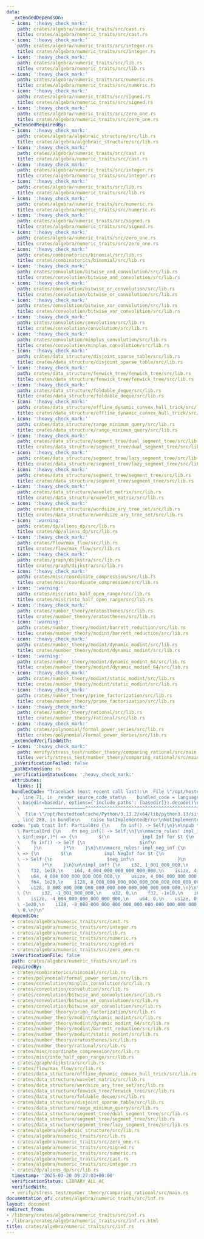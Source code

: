 ```yaml
---
data:
  _extendedDependsOn:
  - icon: ':heavy_check_mark:'
    path: crates/algebra/numeric_traits/src/cast.rs
    title: crates/algebra/numeric_traits/src/cast.rs
  - icon: ':heavy_check_mark:'
    path: crates/algebra/numeric_traits/src/integer.rs
    title: crates/algebra/numeric_traits/src/integer.rs
  - icon: ':heavy_check_mark:'
    path: crates/algebra/numeric_traits/src/lib.rs
    title: crates/algebra/numeric_traits/src/lib.rs
  - icon: ':heavy_check_mark:'
    path: crates/algebra/numeric_traits/src/numeric.rs
    title: crates/algebra/numeric_traits/src/numeric.rs
  - icon: ':heavy_check_mark:'
    path: crates/algebra/numeric_traits/src/signed.rs
    title: crates/algebra/numeric_traits/src/signed.rs
  - icon: ':heavy_check_mark:'
    path: crates/algebra/numeric_traits/src/zero_one.rs
    title: crates/algebra/numeric_traits/src/zero_one.rs
  _extendedRequiredBy:
  - icon: ':heavy_check_mark:'
    path: crates/algebra/algebraic_structure/src/lib.rs
    title: crates/algebra/algebraic_structure/src/lib.rs
  - icon: ':heavy_check_mark:'
    path: crates/algebra/numeric_traits/src/cast.rs
    title: crates/algebra/numeric_traits/src/cast.rs
  - icon: ':heavy_check_mark:'
    path: crates/algebra/numeric_traits/src/integer.rs
    title: crates/algebra/numeric_traits/src/integer.rs
  - icon: ':heavy_check_mark:'
    path: crates/algebra/numeric_traits/src/lib.rs
    title: crates/algebra/numeric_traits/src/lib.rs
  - icon: ':heavy_check_mark:'
    path: crates/algebra/numeric_traits/src/numeric.rs
    title: crates/algebra/numeric_traits/src/numeric.rs
  - icon: ':heavy_check_mark:'
    path: crates/algebra/numeric_traits/src/signed.rs
    title: crates/algebra/numeric_traits/src/signed.rs
  - icon: ':heavy_check_mark:'
    path: crates/algebra/numeric_traits/src/zero_one.rs
    title: crates/algebra/numeric_traits/src/zero_one.rs
  - icon: ':heavy_check_mark:'
    path: crates/combinatorics/binomial/src/lib.rs
    title: crates/combinatorics/binomial/src/lib.rs
  - icon: ':heavy_check_mark:'
    path: crates/convolution/bitwise_and_convolution/src/lib.rs
    title: crates/convolution/bitwise_and_convolution/src/lib.rs
  - icon: ':heavy_check_mark:'
    path: crates/convolution/bitwise_or_convolution/src/lib.rs
    title: crates/convolution/bitwise_or_convolution/src/lib.rs
  - icon: ':heavy_check_mark:'
    path: crates/convolution/bitwise_xor_convolution/src/lib.rs
    title: crates/convolution/bitwise_xor_convolution/src/lib.rs
  - icon: ':heavy_check_mark:'
    path: crates/convolution/convolution/src/lib.rs
    title: crates/convolution/convolution/src/lib.rs
  - icon: ':heavy_check_mark:'
    path: crates/convolution/minplus_convolution/src/lib.rs
    title: crates/convolution/minplus_convolution/src/lib.rs
  - icon: ':heavy_check_mark:'
    path: crates/data_structure/disjoint_sparse_table/src/lib.rs
    title: crates/data_structure/disjoint_sparse_table/src/lib.rs
  - icon: ':heavy_check_mark:'
    path: crates/data_structure/fenwick_tree/fenwick_tree/src/lib.rs
    title: crates/data_structure/fenwick_tree/fenwick_tree/src/lib.rs
  - icon: ':heavy_check_mark:'
    path: crates/data_structure/foldable_deque/src/lib.rs
    title: crates/data_structure/foldable_deque/src/lib.rs
  - icon: ':heavy_check_mark:'
    path: crates/data_structure/offline_dynamic_convex_hull_trick/src/lib.rs
    title: crates/data_structure/offline_dynamic_convex_hull_trick/src/lib.rs
  - icon: ':heavy_check_mark:'
    path: crates/data_structure/range_minimum_query/src/lib.rs
    title: crates/data_structure/range_minimum_query/src/lib.rs
  - icon: ':heavy_check_mark:'
    path: crates/data_structure/segment_tree/dual_segment_tree/src/lib.rs
    title: crates/data_structure/segment_tree/dual_segment_tree/src/lib.rs
  - icon: ':heavy_check_mark:'
    path: crates/data_structure/segment_tree/lazy_segment_tree/src/lib.rs
    title: crates/data_structure/segment_tree/lazy_segment_tree/src/lib.rs
  - icon: ':heavy_check_mark:'
    path: crates/data_structure/segment_tree/segment_tree/src/lib.rs
    title: crates/data_structure/segment_tree/segment_tree/src/lib.rs
  - icon: ':heavy_check_mark:'
    path: crates/data_structure/wavelet_matrix/src/lib.rs
    title: crates/data_structure/wavelet_matrix/src/lib.rs
  - icon: ':heavy_check_mark:'
    path: crates/data_structure/wordsize_ary_tree_set/src/lib.rs
    title: crates/data_structure/wordsize_ary_tree_set/src/lib.rs
  - icon: ':warning:'
    path: crates/dp/aliens_dp/src/lib.rs
    title: crates/dp/aliens_dp/src/lib.rs
  - icon: ':heavy_check_mark:'
    path: crates/flow/max_flow/src/lib.rs
    title: crates/flow/max_flow/src/lib.rs
  - icon: ':heavy_check_mark:'
    path: crates/graph/dijkstra/src/lib.rs
    title: crates/graph/dijkstra/src/lib.rs
  - icon: ':heavy_check_mark:'
    path: crates/misc/coordinate_compression/src/lib.rs
    title: crates/misc/coordinate_compression/src/lib.rs
  - icon: ':warning:'
    path: crates/misc/into_half_open_range/src/lib.rs
    title: crates/misc/into_half_open_range/src/lib.rs
  - icon: ':heavy_check_mark:'
    path: crates/number_theory/eratosthenes/src/lib.rs
    title: crates/number_theory/eratosthenes/src/lib.rs
  - icon: ':warning:'
    path: crates/number_theory/modint/barrett_reduction/src/lib.rs
    title: crates/number_theory/modint/barrett_reduction/src/lib.rs
  - icon: ':heavy_check_mark:'
    path: crates/number_theory/modint/dynamic_modint/src/lib.rs
    title: crates/number_theory/modint/dynamic_modint/src/lib.rs
  - icon: ':warning:'
    path: crates/number_theory/modint/dynamic_modint_64/src/lib.rs
    title: crates/number_theory/modint/dynamic_modint_64/src/lib.rs
  - icon: ':heavy_check_mark:'
    path: crates/number_theory/modint/static_modint/src/lib.rs
    title: crates/number_theory/modint/static_modint/src/lib.rs
  - icon: ':heavy_check_mark:'
    path: crates/number_theory/prime_factorization/src/lib.rs
    title: crates/number_theory/prime_factorization/src/lib.rs
  - icon: ':heavy_check_mark:'
    path: crates/number_theory/rational/src/lib.rs
    title: crates/number_theory/rational/src/lib.rs
  - icon: ':heavy_check_mark:'
    path: crates/polynomial/formal_power_series/src/lib.rs
    title: crates/polynomial/formal_power_series/src/lib.rs
  _extendedVerifiedWith:
  - icon: ':heavy_check_mark:'
    path: verify/stress_test/number_theory/comparing_rational/src/main.rs
    title: verify/stress_test/number_theory/comparing_rational/src/main.rs
  _isVerificationFailed: false
  _pathExtension: rs
  _verificationStatusIcon: ':heavy_check_mark:'
  attributes:
    links: []
  bundledCode: "Traceback (most recent call last):\n  File \"/opt/hostedtoolcache/Python/3.13.2/x64/lib/python3.13/site-packages/onlinejudge_verify/documentation/build.py\"\
    , line 71, in _render_source_code_stat\n    bundled_code = language.bundle(stat.path,\
    \ basedir=basedir, options={'include_paths': [basedir]}).decode()\n          \
    \         ~~~~~~~~~~~~~~~^^^^^^^^^^^^^^^^^^^^^^^^^^^^^^^^^^^^^^^^^^^^^^^^^^^^^^^^^^^^^^^^^^\n\
    \  File \"/opt/hostedtoolcache/Python/3.13.2/x64/lib/python3.13/site-packages/onlinejudge_verify/languages/rust.py\"\
    , line 288, in bundle\n    raise NotImplementedError\nNotImplementedError\n"
  code: "pub trait Inf: PartialOrd {\n    fn inf() -> Self;\n}\n\npub trait NegInf:\
    \ PartialOrd {\n    fn neg_inf() -> Self;\n}\n\nmacro_rules! impl_inf {\n    ($($t:ty,\
    \ $inf:expr,)*) => {\n        $(\n            impl Inf for $t {\n            \
    \    fn inf() -> Self {\n                    $inf\n                }\n       \
    \     }\n        )*\n    }\n}\n\nmacro_rules! impl_neg_inf {\n    ($($t:ty, $neg_inf:expr,)*)\
    \ => {\n        $(\n            impl NegInf for $t {\n                fn neg_inf()\
    \ -> Self {\n                    $neg_inf\n                }\n            }\n\
    \        )*\n    }\n}\n\nimpl_inf! {\n    i32, 1_001_000_000,\n    u32, 1_001_000_000,\n\
    \    f32, 1e10,\n    i64, 4_004_000_000_000_000_000,\n    isize, 4_004_000_000_000_000_000,\n\
    \    u64, 4_004_000_000_000_000_000,\n    usize, 4_004_000_000_000_000_000,\n\
    \    f64, 1e20,\n    i128, 8_008_000_000_000_000_000_000_000_000_000_000_000,\n\
    \    u128, 8_008_000_000_000_000_000_000_000_000_000_000_000,\n}\n\nimpl_neg_inf!\
    \ {\n    i32, -1_001_000_000,\n    u32, 0,\n    f32, -1e10,\n    i64, -4_004_000_000_000_000_000,\n\
    \    isize, -4_004_000_000_000_000_000,\n    u64, 0,\n    usize, 0,\n    f64,\
    \ -1e20,\n    i128, -8_008_000_000_000_000_000_000_000_000_000_000_000,\n    u128,\
    \ 0,\n}\n"
  dependsOn:
  - crates/algebra/numeric_traits/src/cast.rs
  - crates/algebra/numeric_traits/src/integer.rs
  - crates/algebra/numeric_traits/src/lib.rs
  - crates/algebra/numeric_traits/src/numeric.rs
  - crates/algebra/numeric_traits/src/signed.rs
  - crates/algebra/numeric_traits/src/zero_one.rs
  isVerificationFile: false
  path: crates/algebra/numeric_traits/src/inf.rs
  requiredBy:
  - crates/combinatorics/binomial/src/lib.rs
  - crates/polynomial/formal_power_series/src/lib.rs
  - crates/convolution/minplus_convolution/src/lib.rs
  - crates/convolution/convolution/src/lib.rs
  - crates/convolution/bitwise_and_convolution/src/lib.rs
  - crates/convolution/bitwise_or_convolution/src/lib.rs
  - crates/convolution/bitwise_xor_convolution/src/lib.rs
  - crates/number_theory/prime_factorization/src/lib.rs
  - crates/number_theory/modint/dynamic_modint/src/lib.rs
  - crates/number_theory/modint/dynamic_modint_64/src/lib.rs
  - crates/number_theory/modint/barrett_reduction/src/lib.rs
  - crates/number_theory/modint/static_modint/src/lib.rs
  - crates/number_theory/eratosthenes/src/lib.rs
  - crates/number_theory/rational/src/lib.rs
  - crates/misc/coordinate_compression/src/lib.rs
  - crates/misc/into_half_open_range/src/lib.rs
  - crates/graph/dijkstra/src/lib.rs
  - crates/flow/max_flow/src/lib.rs
  - crates/data_structure/offline_dynamic_convex_hull_trick/src/lib.rs
  - crates/data_structure/wavelet_matrix/src/lib.rs
  - crates/data_structure/wordsize_ary_tree_set/src/lib.rs
  - crates/data_structure/fenwick_tree/fenwick_tree/src/lib.rs
  - crates/data_structure/foldable_deque/src/lib.rs
  - crates/data_structure/disjoint_sparse_table/src/lib.rs
  - crates/data_structure/range_minimum_query/src/lib.rs
  - crates/data_structure/segment_tree/dual_segment_tree/src/lib.rs
  - crates/data_structure/segment_tree/segment_tree/src/lib.rs
  - crates/data_structure/segment_tree/lazy_segment_tree/src/lib.rs
  - crates/algebra/algebraic_structure/src/lib.rs
  - crates/algebra/numeric_traits/src/lib.rs
  - crates/algebra/numeric_traits/src/zero_one.rs
  - crates/algebra/numeric_traits/src/signed.rs
  - crates/algebra/numeric_traits/src/numeric.rs
  - crates/algebra/numeric_traits/src/cast.rs
  - crates/algebra/numeric_traits/src/integer.rs
  - crates/dp/aliens_dp/src/lib.rs
  timestamp: '2025-03-20 09:27:03+00:00'
  verificationStatus: LIBRARY_ALL_AC
  verifiedWith:
  - verify/stress_test/number_theory/comparing_rational/src/main.rs
documentation_of: crates/algebra/numeric_traits/src/inf.rs
layout: document
redirect_from:
- /library/crates/algebra/numeric_traits/src/inf.rs
- /library/crates/algebra/numeric_traits/src/inf.rs.html
title: crates/algebra/numeric_traits/src/inf.rs
---
```

